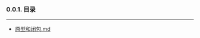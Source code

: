 ### 0.0.1. 目录
-------
- [原型和闭包.md](https://github.com/sincewangshuai/vscode/blob/master//blob/master/docs/原型和闭包.md)